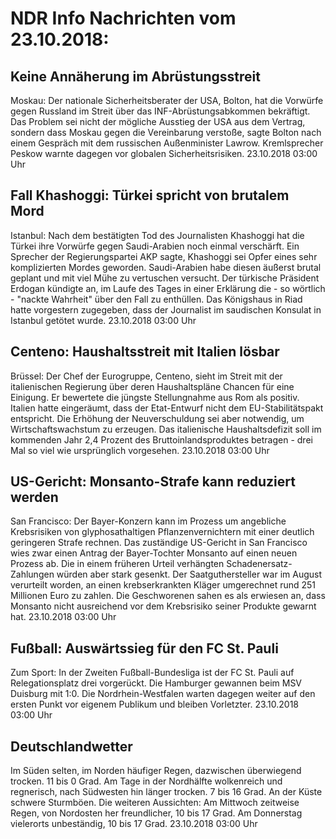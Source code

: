 # NDR Info Nachrichten vom 23.10.2018:


## Keine Annäherung im Abrüstungsstreit
Moskau: Der nationale Sicherheitsberater der USA, Bolton, hat die Vorwürfe gegen Russland im Streit über das INF-Abrüstungsabkommen bekräftigt. Das Problem sei nicht der mögliche Ausstieg der USA aus dem Vertrag, sondern dass Moskau gegen die Vereinbarung verstoße, sagte Bolton nach einem Gespräch mit dem russischen Außenminister Lawrow. Kremlsprecher Peskow warnte dagegen vor globalen Sicherheitsrisiken. 23.10.2018 03:00 Uhr 

## Fall Khashoggi: Türkei spricht von brutalem Mord
Istanbul: Nach dem bestätigten Tod des Journalisten Khashoggi hat die Türkei ihre Vorwürfe gegen Saudi-Arabien noch einmal verschärft. Ein Sprecher der Regierungspartei AKP sagte, Khashoggi sei Opfer eines sehr komplizierten Mordes geworden. Saudi-Arabien habe diesen äußerst brutal geplant und mit viel Mühe zu vertuschen versucht. Der türkische Präsident Erdogan kündigte an, im Laufe des Tages in einer Erklärung die - so wörtlich - "nackte Wahrheit" über den Fall zu enthüllen. Das Königshaus in Riad hatte vorgestern zugegeben, dass der Journalist im saudischen Konsulat in Istanbul getötet wurde. 23.10.2018 03:00 Uhr 

## Centeno: Haushaltsstreit mit Italien lösbar
Brüssel: Der Chef der Eurogruppe, Centeno, sieht im Streit mit der italienischen Regierung über deren Haushaltspläne Chancen für eine Einigung. Er bewertete die jüngste Stellungnahme aus Rom als positiv. Italien hatte eingeräumt, dass der Etat-Entwurf nicht dem EU-Stabilitätspakt entspricht. Die Erhöhung der Neuverschuldung sei aber notwendig, um Wirtschaftswachstum zu erzeugen. Das italienische Haushaltsdefizit soll im kommenden Jahr 2,4 Prozent des Bruttoinlandsproduktes betragen - drei Mal so viel wie ursprünglich vorgesehen. 23.10.2018 03:00 Uhr 

## US-Gericht: Monsanto-Strafe kann reduziert werden
San Francisco: Der Bayer-Konzern kann im Prozess um angebliche Krebsrisiken von glyphosathaltigen Pflanzenvernichtern mit einer deutlich geringeren Strafe rechnen. Das zuständige US-Gericht in San Francisco wies zwar einen Antrag der Bayer-Tochter Monsanto auf einen neuen Prozess ab. Die in einem früheren Urteil verhängten Schadenersatz-Zahlungen würden aber stark gesenkt. Der Saatguthersteller war im August verurteilt worden, an einen krebserkrankten Kläger umgerechnet rund 251 Millionen Euro zu zahlen. Die Geschworenen sahen es als erwiesen an, dass Monsanto nicht ausreichend vor dem Krebsrisiko seiner Produkte gewarnt hat. 23.10.2018 03:00 Uhr 

## Fußball: Auswärtssieg für den FC St. Pauli
Zum Sport: In der Zweiten Fußball-Bundesliga ist der FC St. Pauli auf Relegationsplatz drei vorgerückt. Die Hamburger gewannen beim MSV Duisburg mit 1:0. Die Nordrhein-Westfalen warten dagegen weiter auf den ersten Punkt vor eigenem Publikum und bleiben Vorletzter. 23.10.2018 03:00 Uhr 

## Deutschlandwetter
Im Süden selten, im Norden häufiger Regen, dazwischen überwiegend trocken. 11 bis 0 Grad. Am Tage in der Nordhälfte wolkenreich und regnerisch, nach Südwesten hin länger trocken. 7 bis 16 Grad. An der Küste schwere Sturmböen. Die weiteren Aussichten: Am Mittwoch zeitweise Regen, von Nordosten her freundlicher, 10 bis 17 Grad. Am Donnerstag vielerorts unbeständig, 10 bis 17 Grad. 23.10.2018 03:00 Uhr 
